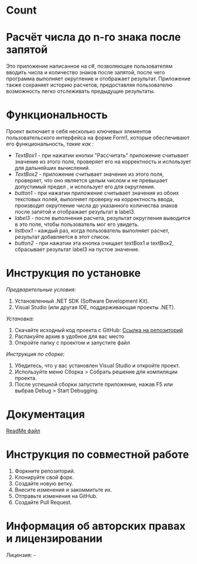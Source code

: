# Count
<h1>Расчёт числа до n-го знака после запятой</h1>

<p>Это приложение написанное на c#, позволяющее пользователям вводить числа и количество знаков после запятой, после чего программа выполняет округление и отображает результат. Приложение также сохраняет историю расчетов, предоставляя пользователю возможность легко отслеживать предыдущие результаты.</p>

<h1>Функциональность</h1> 
 Проект  включает в себя несколько ключевых элементов пользовательского интерфейса на форме Form1, которые обеспечивают его функциональность, <em>такие как :</em>
<ul>
<li><em>TextBox1</em> - при нажатии кнопки "Рассчитать" приложение считывает значение из этого поля, проверяет его на корректность и использует для дальнейших вычислений.</li>
<li><em>TextBox2</em> - приложение считывает значение из этого поля, проверяет, что оно является целым числом и не превышает допустимый предел , и использует его для округления.</li>
 <li><em>button1</em> - при нажатии приложение считывает значения из обоих текстовых полей, выполняет проверку на корректность ввода, производит округление числа до указанного количества знаков после запятой и отображает результат в label3.</li>
<li><em>label3</em> - после выполнения расчета, результат округления выводится в это поле, чтобы пользователь мог его увидеть.</li>
<li><em>listbox1</em> - каждый раз, когда пользователь выполняет расчет, результат добавляется в этот список.</li>
<li><em>button2</em> - при нажатии эта кнопка очищает textBox1 и textBox2, сбрасывает результат label3 на пустое значение.</li>
</ul>

<h1>Инструкция по установке</h1>
<em>Предварительные условия:</em>
<ol>
<li>Установленный .NET SDK (Software Development Kit).</li>
<li>Visual Studio (или другая IDE, поддерживающая проекты .NET).</li>
</ol>
<em>Установка:</em>
<ol>
<li> Скачайте исходный код проекта с GitHub: <a href="https://github.com/anastasia369/Count.git">Ссылка на репозиторий</a></li>
<li> Распакуйте архив в удобное для вас место</li>
<li> Откройте папку с проектом и запустите файл</li>
</ol>
<em>Инструкция по сборке:</em>
<ol>
<li>Убедитесь, что у вас установлен Visual Studio и откройте проект.</li>
<li>Используйте меню Сборка > Собрать решение для компиляции проекта.</li>
<li>После успешной сборки  запустите приложение, нажав F5 или выбрав Debug > Start Debugging.</li>
</ol>

<h1>Документация</h1>

<a href="https://github.com/anastasia369/Count.git">ReadMe файл</a>

<h1>Инструкция по совместной работе</h1>
<ol>
<li>Форкните репозиторий.</li>
<li>Клонируйте свой форк.</li>
<li>Создайте новую ветку.</li>
<li>Внесите изменения и закоммитьте их.</li>
<li>Отправьте изменения на GitHub.</li>
<li>Создайте Pull Request.</li>
</ol>
<h1>Информация об авторских правах и лицензировании</h1>
Лицензия: -
